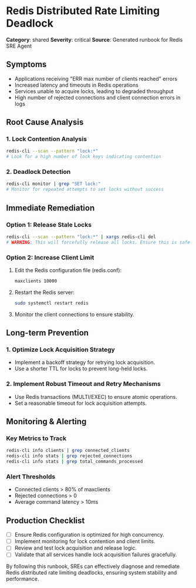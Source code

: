 # Redis Distributed Rate Limiting Deadlock

**Category**: shared
**Severity**: critical
**Source**: Generated runbook for Redis SRE Agent

## Symptoms
- Applications receiving "ERR max number of clients reached" errors
- Increased latency and timeouts in Redis operations
- Services unable to acquire locks, leading to degraded throughput
- High number of rejected connections and client connection errors in logs

## Root Cause Analysis

### 1. Lock Contention Analysis
```bash
redis-cli --scan --pattern "lock:*"
# Look for a high number of lock keys indicating contention
```

### 2. Deadlock Detection
```bash
redis-cli monitor | grep "SET lock:"
# Monitor for repeated attempts to set locks without success
```

## Immediate Remediation

### Option 1: Release Stale Locks
```bash
redis-cli --scan --pattern "lock:*" | xargs redis-cli del
# WARNING: This will forcefully release all locks. Ensure this is safe for your application logic.
```

### Option 2: Increase Client Limit
1. Edit the Redis configuration file (redis.conf):
   ```bash
   maxclients 10000
   ```
2. Restart the Redis server:
   ```bash
   sudo systemctl restart redis
   ```
3. Monitor the client connections to ensure stability.

## Long-term Prevention

### 1. Optimize Lock Acquisition Strategy
- Implement a backoff strategy for retrying lock acquisition.
- Use a shorter TTL for locks to prevent long-held locks.

### 2. Implement Robust Timeout and Retry Mechanisms
- Use Redis transactions (MULTI/EXEC) to ensure atomic operations.
- Set a reasonable timeout for lock acquisition attempts.

## Monitoring & Alerting

### Key Metrics to Track
```bash
redis-cli info clients | grep connected_clients
redis-cli info stats | grep rejected_connections
redis-cli info stats | grep total_commands_processed
```

### Alert Thresholds
- Connected clients > 80% of maxclients
- Rejected connections > 0
- Average command latency > 10ms

## Production Checklist
- [ ] Ensure Redis configuration is optimized for high concurrency.
- [ ] Implement monitoring for lock contention and client limits.
- [ ] Review and test lock acquisition and release logic.
- [ ] Validate that all services handle lock acquisition failures gracefully.

By following this runbook, SREs can effectively diagnose and remediate Redis distributed rate limiting deadlocks, ensuring system stability and performance.
